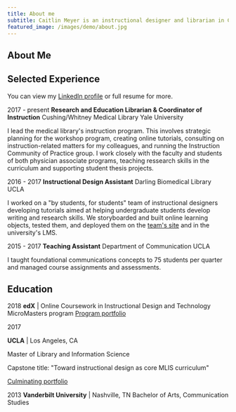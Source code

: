 ```yaml
---
title: About me
subtitle: Caitlin Meyer is an instructional designer and librarian in Connecticut.
featured_image: /images/demo/about.jpg
---
```


## About Me


## Selected Experience
You can view my [LinkedIn profile](https://www.linkedin.com/in/caitlinemeyer/) or full resume for more.

2017 - present
**Research and Education Librarian &amp; Coordinator of Instruction**
Cushing/Whitney Medical Library
Yale University

I lead the medical library's instruction program. This involves strategic planning for the workshop program, creating online tutorials, consulting on instruction-related matters for my colleagues, and running the Instruction Community of Practice group. I work closely with the faculty and students of both physician associate programs, teaching ressearch skills in the curriculum and supporting student thesis projects. 

2016 - 2017
**Instructional Design Assistant**
Darling Biomedical Library
UCLA

I worked on a "by students, for students" team of instructional designers developing tutorials aimed at helping undergraduate students develop writing and research skills. We storyboarded and built online learning objects, tested them, and deployed them on the [team's site](https://uclalibrary.github.io/research-tips) and in the university's LMS. 

2015 - 2017
**Teaching Assistant**
Department of Communication
UCLA

I taught foundational communications concepts to 75 students per quarter and managed course assignments and assessments. 
  
## Education

2018
  **edX** | Online
  Coursework in Instructional Design and Technology MicroMasters program
  [Program portfolio](https://caitlinmeyer.github.io/idt-portfolio/)
  
2017

  **UCLA** | Los Angeles, CA
  
  Master of Library and Information Science
  
  Capstone title: "Toward instructional design as core MLIS curriculum"
  
  [Culminating portfolio](http://bit.ly/mlis-portfolio)
  
2013
  **Vanderbilt University** | Nashville, TN
  Bachelor of Arts, Communication Studies
  
